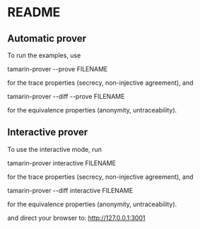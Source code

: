 README
======

## Automatic prover
To run the examples, use

tamarin-prover --prove FILENAME

for the trace properties (secrecy, non-injective agreement), and

tamarin-prover --diff --prove FILENAME

for the equivalence properties (anonymity, untraceability).


## Interactive prover
To use the interactive mode, run

tamarin-prover interactive FILENAME

for the trace properties (secrecy, non-injective agreement), and

tamarin-prover --diff interactive FILENAME

for the equivalence properties (anonymity, untraceability).

and direct your browser to: http://127.0.0.1:3001
